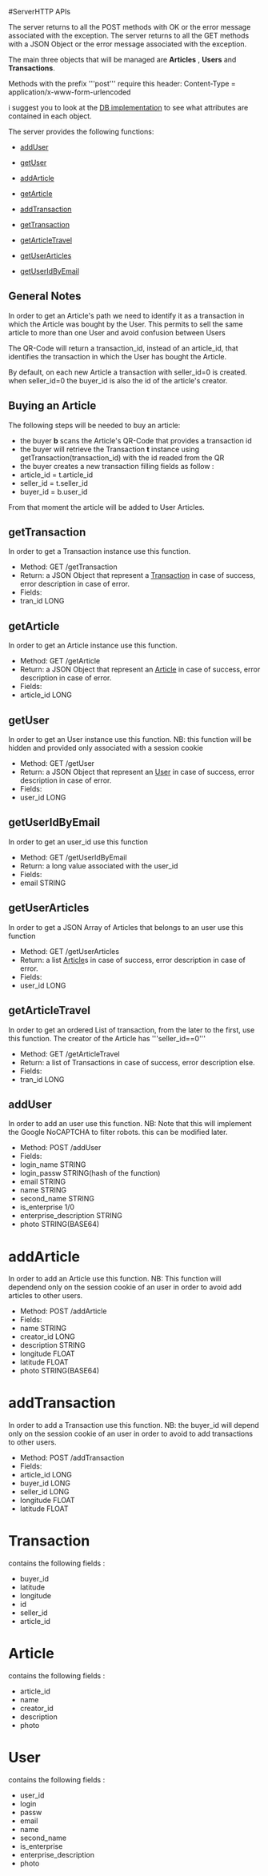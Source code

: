 #ServerHTTP APIs

The server returns to all the POST methods with OK or the error message associated with the exception.
The server returns to all the GET methods with a JSON Object or the error message associated with the exception.

The main three objects that will be managed are **Articles** , **Users** and **Transactions**.

Methods with the prefix '''post''' require this header:
Content-Type = application/x-www-form-urlencoded

i suggest you to look at the [DB implementation](https://github.com/FoodAdvisorProject/FoodAdvisorServerDB/blob/master/database/DB_SETUP.sql) to see what attributes are contained in each object.

The server provides the following functions:

* [addUser](#adduser)
* [getUser](#getuser)

* [addArticle](#addarticle)
* [getArticle](#getarticle)

* [addTransaction](#addtransaction)
* [getTransaction](#gettransaction)

* [getArticleTravel](#getarticletravel)

* [getUserArticles](#getuserarticles)

* [getUserIdByEmail](#getuseridbyemail)

## General Notes

In order to get an Article's path we need to identify it as a transaction in which the Article was bought by the User.
This permits to sell the same article to more than one User and avoid confusion between Users

The QR-Code will return a transaction_id, instead of an article_id, that identifies the transaction in which the User has bought the Article.

By default, on each new Article a transaction with seller_id=0 is created. when seller_id=0 the buyer_id is also the id of the article's creator.

## Buying an Article

The following steps will be needed to buy an article:
- the buyer **b** scans the Article's QR-Code that provides a transaction id
- the buyer will retrieve the Transaction **t** instance using getTransaction(transaction_id) with the id readed from the QR
- the buyer creates a new transaction filling fields as follow : 
 - article_id = t.article_id
 - seller_id  = t.seller_id
 - buyer_id   = b.user_id
 
From that moment the article will be added to User Articles.

## getTransaction

In order to get a Transaction instance use this function.

- Method: GET /getTransaction
- Return: a JSON Object that represent a [Transaction](#transaction) in case of success, error description in case of error.
- Fields:
 - tran_id LONG
 
## getArticle

In order to get an Article instance use this function.

- Method: GET /getArticle
- Return: a JSON Object that represent an [Article](#article) in case of success, error description in case of error.
- Fields:
 - article_id LONG

## getUser

In order to get an User instance use this function.
NB: this function will be hidden and provided only associated with a session cookie

- Method: GET /getUser
- Return: a JSON Object that represent an [User](#user) in case of success, error description in case of error.
- Fields:
 - user_id LONG
 
## getUserIdByEmail

In order to get an user_id use this function

- Method: GET /getUserIdByEmail
- Return: a long value associated with the user_id
- Fields:
 - email STRING
 
## getUserArticles

In order to get a JSON Array of Articles that belongs to an user use this function

- Method: GET /getUserArticles
- Return: a list [Article](#Article)s in case of success, error description in case of error.
- Fields:
 - user_id LONG

## getArticleTravel

In order to get an ordered List of transaction, from the later to the first, use this function.
The creator of the Article has '''seller_id==0''' 

- Method: GET /getArticleTravel
- Return: a list of Transactions in case of success, error description else.
- Fields:
 - tran_id LONG 
 
## addUser

In order to add an user use this function. 
NB: Note that this will implement the Google NoCAPTCHA to filter robots. this can be modified later.

- Method: POST /addUser
- Fields:
 - login_name STRING
 - login_passw STRING(hash of the function)
 - email  STRING
 - name STRING
 - second_name STRING
 - is_enterprise 1/0
 - enterprise_description STRING
 - photo STRING(BASE64)

# addArticle

In order to add an Article use this function.
NB: This function will dependend only on the session cookie of an user in order to avoid add articles to other users.

- Method: POST /addArticle
- Fields:
 - name STRING
 - creator_id LONG
 - description STRING
 - longitude FLOAT
 - latitude FLOAT
 - photo STRING(BASE64)

# addTransaction

In order to add a Transaction use this function.
NB: the buyer_id will depend only on the session cookie of an user in order to avoid to add transactions to other users.

- Method: POST /addTransaction
- Fields:
 - article_id LONG 
 - buyer_id LONG
 - seller_id LONG
 - longitude FLOAT
 - latitude FLOAT
 
# Transaction
 
contains the following fields :
- buyer_id
- latitude
- longitude
- id
- seller_id
- article_id

# Article

contains the following fields :
- article_id
- name
- creator_id
- description
- photo

# User

contains the following fields :
- user_id
- login
- passw
- email
- name
- second_name
- is_enterprise
- enterprise_description
- photo


